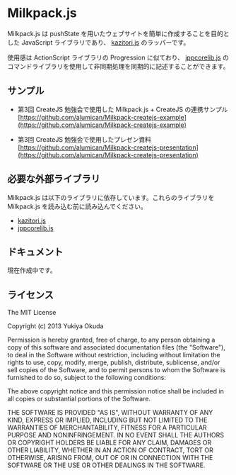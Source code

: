 Milkpack.js
==========================

Milkpack.js は pushState を用いたウェブサイトを簡単に作成することを目的とした JavaScript ライブラリであり、
[kazitori.js](https://github.com/glassesfactory/kazitori.js) のラッパーです。

使用感は ActionScript ライブラリの Progression に似ており、
[jppcorelib.js](https://github.com/alumican/jppcorelib.js) のコマンドライブラリを使用して非同期処理を同期的に記述することができます。

サンプル
------
+ 第3回 CreateJS 勉強会で使用した Milkpack.js + CreateJS の連携サンプル  
  [https://github.com/alumican/Milkpack-createjs-example](https://github.com/alumican/Milkpack-createjs-example)

+ 第3回 CreateJS 勉強会で使用したプレゼン資料  
  [https://github.com/alumican/Milkpack-createjs-presentation](https://github.com/alumican/Milkpack-createjs-presentation)

必要な外部ライブラリ
------
Milkpack.js は以下のライブラリに依存しています。これらのライブラリを Milkpack.js を読み込む前に読み込んでください。

+  [kazitori.js](https://github.com/glassesfactory/kazitori.js)
+  [jppcorelib.js](https://github.com/alumican/jppcorelib.js)

ドキュメント
------
現在作成中です。

ライセンス
------
The MIT License

Copyright (c) 2013 Yukiya Okuda

Permission is hereby granted, free of charge, to any person obtaining a copy
of this software and associated documentation files (the "Software"), to deal
in the Software without restriction, including without limitation the rights
to use, copy, modify, merge, publish, distribute, sublicense, and/or sell
copies of the Software, and to permit persons to whom the Software is
furnished to do so, subject to the following conditions:

The above copyright notice and this permission notice shall be included in
all copies or substantial portions of the Software.

THE SOFTWARE IS PROVIDED "AS IS", WITHOUT WARRANTY OF ANY KIND, EXPRESS OR
IMPLIED, INCLUDING BUT NOT LIMITED TO THE WARRANTIES OF MERCHANTABILITY,
FITNESS FOR A PARTICULAR PURPOSE AND NONINFRINGEMENT. IN NO EVENT SHALL THE
AUTHORS OR COPYRIGHT HOLDERS BE LIABLE FOR ANY CLAIM, DAMAGES OR OTHER
LIABILITY, WHETHER IN AN ACTION OF CONTRACT, TORT OR OTHERWISE, ARISING FROM,
OUT OF OR IN CONNECTION WITH THE SOFTWARE OR THE USE OR OTHER DEALINGS IN
THE SOFTWARE.
